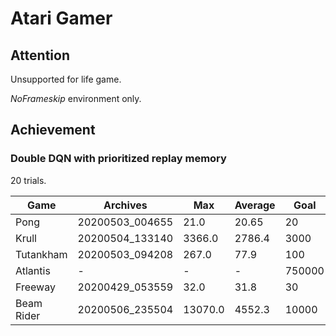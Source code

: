 # Atari Gamer

## Attention

Unsupported for life game.

*NoFrameskip* environment only.

## Achievement

### Double DQN with prioritized replay memory

20 trials.

| Game       | Archives | Max   |  Average | Goal|
| --------   | -------- | ----  | -------- | -------- |
| Pong       | 20200503_004655 |21.0   | 20.65   |20|
| Krull      | 20200504_133140 |3366.0 | 2786.4 |3000|
| Tutankham  | 20200503_094208 |267.0 | 77.9 |100|
| Atlantis   | - |- | - |750000|
| Freeway    | 20200429_053559 |32.0   | 31.8    |30|
| Beam Rider | 20200506_235504 |13070.0 | 4552.3 |10000|
